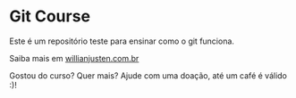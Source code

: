 # Git Course

Este é um repositório teste para ensinar como o git funciona.

Saiba mais em [willianjusten.com.br](https://willianjusten.com.br)

Gostou do curso? Quer mais? Ajude com uma doação, até um café é válido :)!
